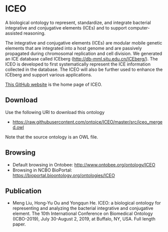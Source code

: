 # ICEO
A biological ontology to represent, standardize, and integrate bacterial integrative and conjugative elements (ICEs) and to support computer-assisted reasoning.

The integrative and conjugative elements (ICEs) are modular mobile genetic elements that are integrated into a host genome and are passively propagated during chromosomal replication and cell division. We generated an ICE database called ICEberg (http://db-mml.sjtu.edu.cn/ICEberg/). The ICEO is developed to first systematically represent the ICE information collected in the database. The ICEO will also be further used to enhance the ICEberg and support various applications.   

[This GitHub website](https://github.com/ontoice/ICEO) is the home page of ICEO.

## Download
Use the following URI to download this ontology

- https://raw.githubusercontent.com/ontoice/ICEO/master/src/iceo_merged.owl

Note that the source ontology is an OWL file.

## Browsing
- Default browsing in Ontobee: http://www.ontobee.org/ontology/ICEO
- Browsing in NCBO BioPortal: https://bioportal.bioontology.org/ontologies/ICEO

## Publication
- Meng Liu, Hong-Yu Ou and Yongqun He. ICEO: a biological ontology for representing and analyzing the bacterial integrative and conjugative element. The 10th International Conference on Biomedical Ontology (ICBO-2019), July 30-August 2, 2019, at Buffalo, NY, USA. Full length paper.   
